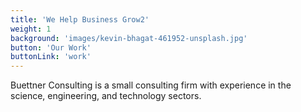 ```yaml
---
title: 'We Help Business Grow2'
weight: 1
background: 'images/kevin-bhagat-461952-unsplash.jpg'
button: 'Our Work'
buttonLink: 'work'
---
```


Buettner Consulting is a small consulting firm with experience in the science, engineering, and technology sectors.